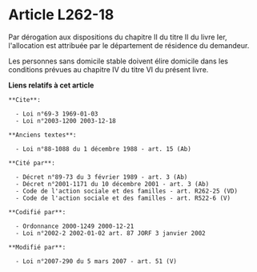 # Article L262-18

Par dérogation aux dispositions du chapitre II du titre II du livre Ier, l'allocation est attribuée par le département de
résidence du demandeur.

Les personnes sans domicile stable doivent élire domicile dans les conditions prévues au chapitre IV du titre VI du présent
livre.

**Liens relatifs à cet article**

	**Cite**:

	  - Loi n°69-3 1969-01-03
	  - Loi n°2003-1200 2003-12-18

	**Anciens textes**:

	  - Loi n°88-1088 du 1 décembre 1988 - art. 15 (Ab)

	**Cité par**:

	  - Décret n°89-73 du 3 février 1989 - art. 3 (Ab)
	  - Décret n°2001-1171 du 10 décembre 2001 - art. 3 (Ab)
	  - Code de l'action sociale et des familles - art. R262-25 (VD)
	  - Code de l'action sociale et des familles - art. R522-6 (V)

	**Codifié par**:

	  - Ordonnance 2000-1249 2000-12-21
	  - Loi n°2002-2 2002-01-02 art. 87 JORF 3 janvier 2002

	**Modifié par**:

	  - Loi n°2007-290 du 5 mars 2007 - art. 51 (V)
